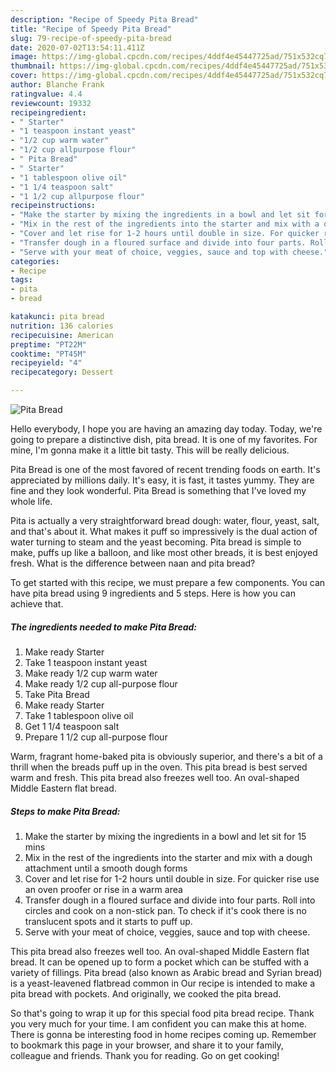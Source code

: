 ```yaml
---
description: "Recipe of Speedy Pita Bread"
title: "Recipe of Speedy Pita Bread"
slug: 79-recipe-of-speedy-pita-bread
date: 2020-07-02T13:54:11.411Z
image: https://img-global.cpcdn.com/recipes/4ddf4e45447725ad/751x532cq70/pita-bread-recipe-main-photo.jpg
thumbnail: https://img-global.cpcdn.com/recipes/4ddf4e45447725ad/751x532cq70/pita-bread-recipe-main-photo.jpg
cover: https://img-global.cpcdn.com/recipes/4ddf4e45447725ad/751x532cq70/pita-bread-recipe-main-photo.jpg
author: Blanche Frank
ratingvalue: 4.4
reviewcount: 19332
recipeingredient:
- " Starter"
- "1 teaspoon instant yeast"
- "1/2 cup warm water"
- "1/2 cup allpurpose flour"
- " Pita Bread"
- " Starter"
- "1 tablespoon olive oil"
- "1 1/4 teaspoon salt"
- "1 1/2 cup allpurpose flour"
recipeinstructions:
- "Make the starter by mixing the ingredients in a bowl and let sit for 15 mins"
- "Mix in the rest of the ingredients into the starter and mix with a dough attachment until a smooth dough forms"
- "Cover and let rise for 1-2 hours until double in size. For quicker rise use an oven proofer or rise in a warm area"
- "Transfer dough in a floured surface and divide into four parts. Roll into circles and cook on a non-stick pan. To check if it&#39;s cook there is no translucent spots and it starts to puff up."
- "Serve with your meat of choice, veggies, sauce and top with cheese."
categories:
- Recipe
tags:
- pita
- bread

katakunci: pita bread 
nutrition: 136 calories
recipecuisine: American
preptime: "PT22M"
cooktime: "PT45M"
recipeyield: "4"
recipecategory: Dessert

---
```



![Pita Bread](https://img-global.cpcdn.com/recipes/4ddf4e45447725ad/751x532cq70/pita-bread-recipe-main-photo.jpg)

Hello everybody, I hope you are having an amazing day today. Today, we're going to prepare a distinctive dish, pita bread. It is one of my favorites. For mine, I'm gonna make it a little bit tasty. This will be really delicious.

Pita Bread is one of the most favored of recent trending foods on earth. It's appreciated by millions daily. It's easy, it is fast, it tastes yummy. They are fine and they look wonderful. Pita Bread is something that I've loved my whole life.

Pita is actually a very straightforward bread dough: water, flour, yeast, salt, and that&#39;s about it. What makes it puff so impressively is the dual action of water turning to steam and the yeast becoming. Pita bread is simple to make, puffs up like a balloon, and like most other breads, it is best enjoyed fresh. What is the difference between naan and pita bread?


To get started with this recipe, we must prepare a few components. You can have pita bread using 9 ingredients and 5 steps. Here is how you can achieve that.

<!--inarticleads1-->

##### The ingredients needed to make Pita Bread:

1. Make ready  Starter
1. Take 1 teaspoon instant yeast
1. Make ready 1/2 cup warm water
1. Make ready 1/2 cup all-purpose flour
1. Take  Pita Bread
1. Make ready  Starter
1. Take 1 tablespoon olive oil
1. Get 1 1/4 teaspoon salt
1. Prepare 1 1/2 cup all-purpose flour


Warm, fragrant home-baked pita is obviously superior, and there&#39;s a bit of a thrill when the breads puff up in the oven. This pita bread is best served warm and fresh. This pita bread also freezes well too. An oval-shaped Middle Eastern flat bread. 

<!--inarticleads2-->

##### Steps to make Pita Bread:

1. Make the starter by mixing the ingredients in a bowl and let sit for 15 mins
1. Mix in the rest of the ingredients into the starter and mix with a dough attachment until a smooth dough forms
1. Cover and let rise for 1-2 hours until double in size. For quicker rise use an oven proofer or rise in a warm area
1. Transfer dough in a floured surface and divide into four parts. Roll into circles and cook on a non-stick pan. To check if it&#39;s cook there is no translucent spots and it starts to puff up.
1. Serve with your meat of choice, veggies, sauce and top with cheese.


This pita bread also freezes well too. An oval-shaped Middle Eastern flat bread. It can be opened up to form a pocket which can be stuffed with a variety of fillings. Pita bread (also known as Arabic bread and Syrian bread) is a yeast-leavened flatbread common in Our recipe is intended to make a pita bread with pockets. And originally, we cooked the pita bread. 

So that's going to wrap it up for this special food pita bread recipe. Thank you very much for your time. I am confident you can make this at home. There is gonna be interesting food in home recipes coming up. Remember to bookmark this page in your browser, and share it to your family, colleague and friends. Thank you for reading. Go on get cooking!
